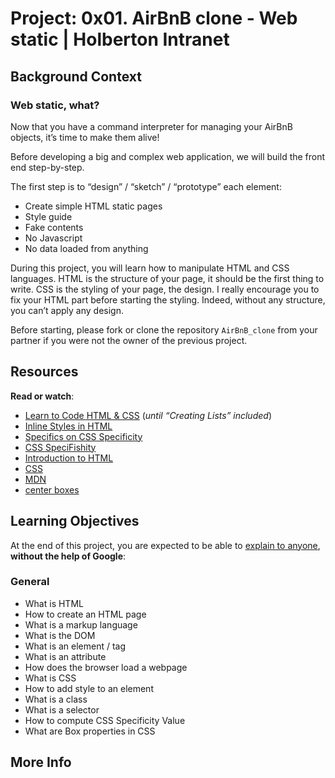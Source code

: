# Project: 0x01. AirBnB clone - Web static | Holberton Intranet
<h2>Background Context</h2>

<h3>Web static, what?</h3>

<p>Now that you have a command interpreter for managing your AirBnB objects, it&rsquo;s time to make them alive!</p>

<p>Before developing a big and complex web application, we will build the front end step-by-step. </p>

<p>The first step is to &ldquo;design&rdquo; / &ldquo;sketch&rdquo; / &ldquo;prototype&rdquo; each element:</p>

<ul>
<li>Create simple HTML static pages</li>
<li>Style guide</li>
<li>Fake contents</li>
<li>No Javascript</li>
<li>No data loaded from anything</li>
</ul>

<p>During this project, you will learn how to manipulate HTML and CSS languages. HTML is the structure of your page, it should be the first thing to write. CSS is the styling of your page, the design. I really encourage you to fix your HTML part before starting the styling. Indeed, without any structure, you can&rsquo;t apply any design.</p>

<p>Before starting, please fork or clone the repository <code>AirBnB_clone</code> from your partner if you were not the owner of the previous project.</p>

<h2>Resources</h2>

<p><strong>Read or watch</strong>:</p>

<ul>
<li><a href="/rltoken/qq7qrSgdVRuD1kPd_jf7Fw" title="Learn to Code HTML &amp; CSS" target="_blank">Learn to Code HTML &amp; CSS</a> (<em>until &ldquo;Creating Lists&rdquo; included</em>)</li>
<li><a href="/rltoken/Hx5KFagrj9L-HtAZ8SHK1Q" title="Inline Styles in HTML" target="_blank">Inline Styles in HTML</a> </li>
<li><a href="/rltoken/sO3wz-QbhwYdKJqvokC4PA" title="Specifics on CSS Specificity" target="_blank">Specifics on CSS Specificity</a> </li>
<li><a href="/rltoken/NvqQf3dgY64bb-QWC5Cueg" title="CSS SpeciFishity" target="_blank">CSS SpeciFishity</a> </li>
<li><a href="/rltoken/STaxnOI5qv1enUuwIALelw" title="Introduction to HTML" target="_blank">Introduction to HTML</a> </li>
<li><a href="/rltoken/g-uj9Azx1rALX49xCZHK0w" title="CSS" target="_blank">CSS</a> </li>
<li><a href="/rltoken/El1BHRNNO2hPEcOt_XwF-Q" title="MDN" target="_blank">MDN</a> </li>
<li><a href="/rltoken/HI0qRNDq20cgICIhO18kUQ" title="center boxes" target="_blank">center boxes</a> </li>
</ul>

<h2>Learning Objectives</h2>

<p>At the end of this project, you are expected to be able to <a href="/rltoken/m6P35GfWZeU0awZlG0Zseg" title="explain to anyone" target="_blank">explain to anyone</a>, <strong>without the help of Google</strong>:</p>

<h3>General</h3>

<ul>
<li>What is HTML</li>
<li>How to create an HTML page</li>
<li>What is a markup language</li>
<li>What is the DOM</li>
<li>What is an element / tag</li>
<li>What is an attribute</li>
<li>How does the browser load a webpage</li>
<li>What is CSS</li>
<li>How to add style to an element</li>
<li>What is a class</li>
<li>What is a selector</li>
<li>How to compute CSS Specificity Value</li>
<li>What are Box properties in CSS</li>
</ul>

<h2>More Info</h2>

<p><img src="https://s3.amazonaws.com/intranet-projects-files/concepts/74/hbnb_step1.png" alt="" style="" /></p>

</div>
